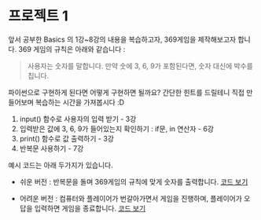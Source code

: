 # 프로젝트 1 
앞서 공부한 Basics 의 1강~8강의 내용을 복습하고자, 369게임을 제작해보고자 합니다.
369 게임의 규칙은 아래와 같습니다 :
> 사용자는 숫자를 말합니다.
> 만약 숫에 3, 6, 9가 포함된다면, 숫자 대신에 박수를 칩니다.

파이썬으로 구현하게 된다면 어떻게 구현하면 될까요?
간단한 힌트를 드릴테니 직접 만들어보며 복습하는 시간을 가져봅시다 :D
1. input() 함수로 사용자의 입력 받기 - 3강
2. 입력받은 값에 3, 6, 9가 들어있는지 확인하기 : if문, in 연산자 - 6강
3. print() 함수로 값 출력하기 - 3강
4. 반복문 사용하기 - 7강

예시 코드는 아래 두가지가 있습니다.

* 쉬운 버전 : 반복문을 돌며 369게임의 규칙에 맞게 숫자를 출력합니다.
[코드 보기](./project01_369_easy.py)

* 어려운 버전 : 컴퓨터와 플레이어가 번갈아가면서 게임을 진행하며, 플레이어가 오답을 입력하면 게임을 종료합니다.
[코드 보기](./project01_369_hard.py)
